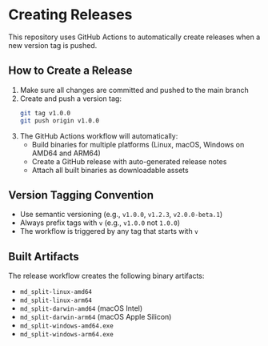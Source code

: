 # Creating Releases

This repository uses GitHub Actions to automatically create releases when a new version tag is pushed.

## How to Create a Release

1. Make sure all changes are committed and pushed to the main branch
2. Create and push a version tag:
   ```bash
   git tag v1.0.0
   git push origin v1.0.0
   ```
3. The GitHub Actions workflow will automatically:
   - Build binaries for multiple platforms (Linux, macOS, Windows on AMD64 and ARM64)
   - Create a GitHub release with auto-generated release notes
   - Attach all built binaries as downloadable assets

## Version Tagging Convention

- Use semantic versioning (e.g., `v1.0.0`, `v1.2.3`, `v2.0.0-beta.1`)
- Always prefix tags with `v` (e.g., `v1.0.0` not `1.0.0`)
- The workflow is triggered by any tag that starts with `v`

## Built Artifacts

The release workflow creates the following binary artifacts:
- `md_split-linux-amd64`
- `md_split-linux-arm64`
- `md_split-darwin-amd64` (macOS Intel)
- `md_split-darwin-arm64` (macOS Apple Silicon)
- `md_split-windows-amd64.exe`
- `md_split-windows-arm64.exe`